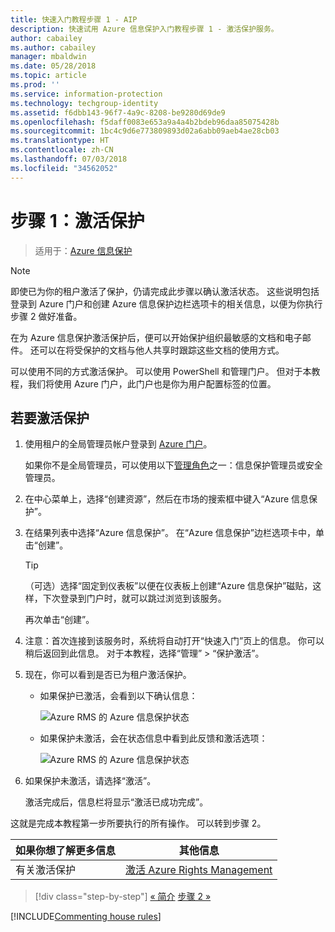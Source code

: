 ```yaml
---
title: 快速入门教程步骤 1 - AIP
description: 快速试用 Azure 信息保护入门教程步骤 1 - 激活保护服务。
author: cabailey
ms.author: cabailey
manager: mbaldwin
ms.date: 05/28/2018
ms.topic: article
ms.prod: ''
ms.service: information-protection
ms.technology: techgroup-identity
ms.assetid: f6dbb143-96f7-4a9c-8208-be9280d69de9
ms.openlocfilehash: f5daff0083e653a9a4a4b2bdeb96daa85075428b
ms.sourcegitcommit: 1bc4c9d6e773809893d02a6abb09aeb4ae28cb03
ms.translationtype: HT
ms.contentlocale: zh-CN
ms.lasthandoff: 07/03/2018
ms.locfileid: "34562052"
---
```

# <a name="step-1-activate-protection"></a>步骤 1：激活保护
 
>适用于：[Azure 信息保护](https://azure.microsoft.com/pricing/details/information-protection)

> [!NOTE]
>即使已为你的租户激活了保护，仍请完成此步骤以确认激活状态。 这些说明包括登录到 Azure 门户和创建 Azure 信息保护边栏选项卡的相关信息，以便为你执行步骤 2 做好准备。

在为 Azure 信息保护激活保护后，便可以开始保护组织最敏感的文档和电子邮件。 还可以在将受保护的文档与他人共享时跟踪这些文档的使用方式。 

可以使用不同的方式激活保护。 可以使用 PowerShell 和管理门户。 但对于本教程，我们将使用 Azure 门户，此门户也是你为用户配置标签的位置。 

## <a name="to-activate-protection"></a>若要激活保护

1. 使用租户的全局管理员帐户登录到 [Azure 门户](https://portal.azure.com)。 
    
    如果你不是全局管理员，可以使用以下[管理角色](/azure/active-directory/active-directory-assign-admin-roles-azure-portal)之一：信息保护管理员或安全管理员。

2. 在中心菜单上，选择“创建资源”，然后在市场的搜索框中键入“Azure 信息保护”。 
    
3. 在结果列表中选择“Azure 信息保护”。 在“Azure 信息保护”边栏选项卡中，单击“创建”。
    
    > [!TIP] 
    > （可选）选择“固定到仪表板”以便在仪表板上创建“Azure 信息保护”磁贴，这样，下次登录到门户时，就可以跳过浏览到该服务。
    
    再次单击“创建”。

4. 注意：首次连接到该服务时，系统将自动打开“快速入门”页上的信息。 你可以稍后返回到此信息。 对于本教程，选择“管理” > “保护激活”。 

5. 现在，你可以看到是否已为租户激活保护。 
    
    - 如果保护已激活，会看到以下确认信息：
        
        ![Azure RMS 的 Azure 信息保护状态](../media/info-protect-azurerms-activated.png)
        
    - 如果保护未激活，会在状态信息中看到此反馈和激活选项：
        
        ![Azure RMS 的 Azure 信息保护状态](../media/info-protect-azurerms-deactivated.png)

6. 如果保护未激活，请选择“激活”。 

    激活完成后，信息栏将显示“激活已成功完成”。

这就是完成本教程第一步所要执行的所有操作。 可以转到步骤 2。

|如果你想了解更多信息|其他信息|
|--------------------------------|--------------------------|
|有关激活保护|[激活 Azure Rights Management](../deploy-use/activate-service.md)|


>[!div class="step-by-step"]
[&#171; 简介](infoprotect-quick-start-tutorial.md)
[步骤 2 &#187;](infoprotect-tutorial-step2.md)

[!INCLUDE[Commenting house rules](../includes/houserules.md)]
